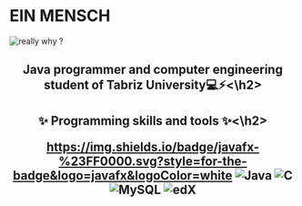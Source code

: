 # EIN MENSCH
<img  src="https://github.com/einmensch1847/einmensch1847/assets/171799731/2e69107f-b6ea-4452-8432-119f80e580f3" alt = "really why ?">

<h2 align = "center">Java programmer and computer engineering student of Tabriz University💻⚡️<\h2>

<h2 align = "center">✨ Programming skills and tools ✨<\h2>
  
https://img.shields.io/badge/javafx-%23FF0000.svg?style=for-the-badge&logo=javafx&logoColor=white ![Java](https://img.shields.io/badge/java-%23ED8B00.svg?style=for-the-badge&logo=openjdk&logoColor=white) ![C](https://img.shields.io/badge/c-%2300599C.svg?style=for-the-badge&logo=c&logoColor=white) ![MySQL](https://img.shields.io/badge/mysql-4479A1.svg?style=for-the-badge&logo=mysql&logoColor=white) ![edX](https://img.shields.io/badge/edX-%2302262B.svg?style=for-the-badge&logo=edX&logoColor=white)
